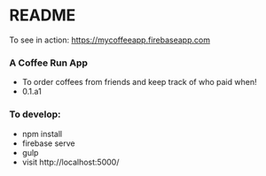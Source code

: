 # README #

To see in action: https://mycoffeeapp.firebaseapp.com

### A Coffee Run App ###

* To order coffees from friends and keep track of who paid when!
* 0.1.a1

### To develop: ###

* npm install
* firebase serve
* gulp
* visit http://localhost:5000/

